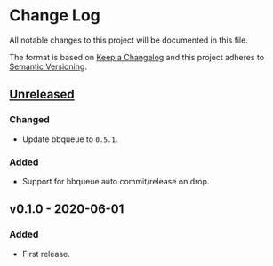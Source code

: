# Change Log

All notable changes to this project will be documented in this file.

The format is based on [Keep a Changelog](http://keepachangelog.com/)
and this project adheres to [Semantic Versioning](http://semver.org/).

## [Unreleased]

### Changed

- Update bbqueue to `0.5.1`.

### Added

- Support for bbqueue auto commit/release on drop.

## v0.1.0 - 2020-06-01

### Added

- First release.

[Unreleased]: https://github.com/thalesfragoso/esb/compare/v0.1.0...HEAD
